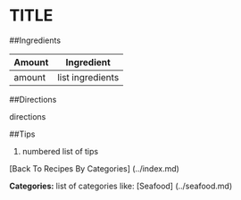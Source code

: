 TITLE
=======

##Ingredients

Amount   | Ingredient
-------- | ---------------------
amount   | list ingredients

##Directions

directions

##Tips

1.  numbered list of tips


[Back To Recipes By Categories] (../index.md)

**Categories:** list of categories like: [Seafood] (../seafood.md)
